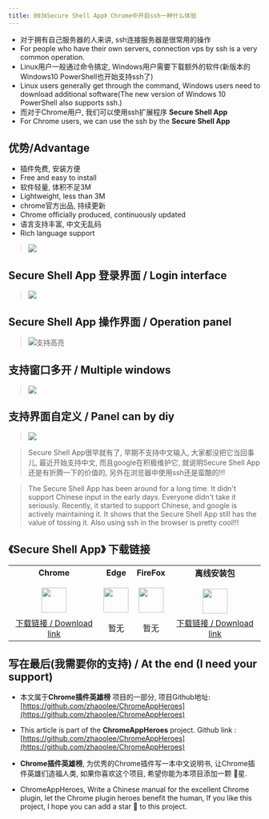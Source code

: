 ```yaml
---
title: 003《Secure Shell App》 Chrome中开启ssh一种什么体验
---
```

- 对于拥有自己服务器的人来讲, ssh连接服务器是很常用的操作
- For people who have their own servers, connection vps by ssh is a very common operation.
- Linux用户一般通过命令搞定, Windows用户需要下载额外的软件(新版本的Windows10 PowerShell也开始支持ssh了)
- Linux users generally get through the command, Windows users need to download additional software(The new version of Windows 10 PowerShell also supports ssh.)
- 而对于Chrome用户, 我们可以使用ssh扩展程序 **Secure Shell App**
- For Chrome users, we can use the ssh by the **Secure Shell App**
## 优势/Advantage
- 插件免费, 安装方便
- Free and easy to install
- 软件轻量, 体积不足3M 
- Lightweight, less than 3M
- chrome官方出品, 持续更新
- Chrome officially produced, continuously updated
- 语言支持丰富, 中文无乱码
- Rich language support


> ![](https://www.v2fy.com/asset/003_secure_shell_app/c7d94a6e5fc346489514f20d4a73616f.png)

## Secure Shell App 登录界面 / Login interface
> ![](https://www.v2fy.com/asset/003_secure_shell_app/639a15198f6047638974b9c7470a0770.png)
## Secure Shell App 操作界面 / Operation panel
> ![支持高亮](https://www.v2fy.com/asset/003_secure_shell_app/2bb916abf8234c829f2b1bde03ec4398.png)

## 支持窗口多开 / Multiple windows
> ![](https://www.v2fy.com/asset/003_secure_shell_app/070a384456fa4e22815bf5944d7a0b34.png)

## 支持界面自定义 / Panel can by diy

> ![](https://www.v2fy.com/asset/003_secure_shell_app/ccc82a56ecf544f59b58ce99e71967cd.png)


> Secure Shell App很早就有了, 早期不支持中文输入, 大家都没把它当回事儿, 最近开始支持中文, 而且google在积极维护它, 就说明Secure Shell App还是有折腾一下的价值的, 另外在浏览器中使用ssh还是蛮酷的!!!

> The Secure Shell App has been around for a long time. It didn't support Chinese input in the early days. Everyone didn't take it seriously. Recently, it started to support Chinese, and google is actively maintaining it. It shows that the Secure Shell App still has the value of tossing it. Also using ssh in the browser is pretty cool!!!





## 《Secure Shell App》 下载链接

<table>
<tbody>
<tr>
<td><div style="text-align: center;"><div style="font-weight: bold">Chrome</div><br/><div><img  style="width:50px; height:auto;" src="https://www.v2fy.com/asset/0i/ChromeAppHeroes/page/001_markdown_here.assets/chromeappheroes-chrome-icon.png"/></div></div></td>
<td><div style="text-align: center;" ><div style="font-weight: bold">Edge</div><br/><div><img style="width:50px; height:auto;" src="https://www.v2fy.com/asset/0i/ChromeAppHeroes/page/001_markdown_here.assets/chromeappheroes-edge-icon.png"/></div></div></td>
<td><div style="text-align: center;" ><div style="font-weight: bold">FireFox</div><br/><div><img  style="width:50px; height:auto;" src="https://www.v2fy.com/asset/0i/ChromeAppHeroes/page/001_markdown_here.assets/chromeappheroes-firefox-icon.png"/></div></div></td>
<td><div style="text-align: center;" ><div style="font-weight: bold">离线安装包</div><br/><div><img  style="width:50px; height:auto;" src="https://www.v2fy.com/asset/0i/ChromeAppHeroes/page/001_markdown_here.assets/chromeappheroes-github-download.png"/></div></div></td>
</tr>
<tr>
<td>
<div style="text-align: center;">
<a  href="https://chrome.google.com/webstore/detail/secure-shell-app/pnhechapfaindjhompbnflcldabbghjo">下载链接 / Download link</a>
</div>
</td>
<td>
<div style="text-align: center;">暂无</div>
</td>
<td>
<div style="text-align: center;">暂无</div>
</td>
<td>
<div style="text-align: center;"><a  href="https://raw.githubusercontent.com/zhaoolee/ChromeAppHeroes/master/backup/003-secure-shell-app.zip">下载链接 / Download link</a></div>
</td>
</tr>
</tbody>
</table>


## 写在最后(我需要你的支持) / At the end (I need your support)

- 本文属于**Chrome插件英雄榜** 项目的一部分, 项目Github地址: [https://github.com/zhaoolee/ChromeAppHeroes](https://github.com/zhaoolee/ChromeAppHeroes)


- This article is part of the **ChromeAppHeroes** project. Github link : [https://github.com/zhaoolee/ChromeAppHeroes](https://github.com/zhaoolee/ChromeAppHeroes) 

- **Chrome插件英雄榜**, 为优秀的Chrome插件写一本中文说明书, 让Chrome插件英雄们造福人类, 如果你喜欢这个项目, 希望你能为本项目添加一颗 🌟星.

- ChromeAppHeroes, Write a Chinese manual for the excellent Chrome plugin, let the Chrome plugin heroes benefit the human, If you like this project, I hope you can add a star 🌟 to this project.



